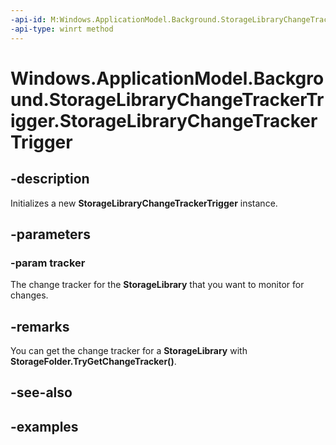 ```yaml
---
-api-id: M:Windows.ApplicationModel.Background.StorageLibraryChangeTrackerTrigger.#ctor(Windows.Storage.StorageLibraryChangeTracker)
-api-type: winrt method
---
```


<!-- Method syntax.
public StorageLibraryChangeTrackerTrigger.StorageLibraryChangeTrackerTrigger(StorageLibraryChangeTracker tracker)
-->

# Windows.ApplicationModel.Background.StorageLibraryChangeTrackerTrigger.StorageLibraryChangeTrackerTrigger

## -description
Initializes a new **StorageLibraryChangeTrackerTrigger** instance.

## -parameters
### -param tracker
The change tracker for the **StorageLibrary** that you want to monitor for changes.

## -remarks
You can get the change tracker for a **StorageLibrary** with **StorageFolder.TryGetChangeTracker()**.

## -see-also

## -examples
